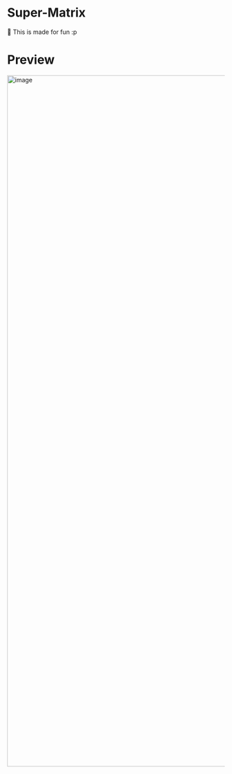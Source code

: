 # Super-Matrix
🚀 This is made for fun :p

# Preview
<img width="2559" height="1599" alt="image" src="https://github.com/user-attachments/assets/5aaf7de1-270b-4015-a2a4-aa47eaa71868" />
